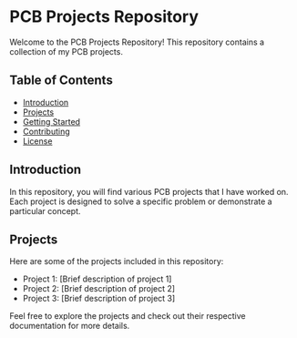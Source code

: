 # PCB Projects Repository

Welcome to the PCB Projects Repository! This repository contains a collection of my PCB projects.

## Table of Contents

- [Introduction](#introduction)
- [Projects](#projects)
- [Getting Started](#getting-started)
- [Contributing](#contributing)
- [License](#license)

## Introduction

In this repository, you will find various PCB projects that I have worked on. Each project is designed to solve a specific problem or demonstrate a particular concept.

## Projects

Here are some of the projects included in this repository:

- Project 1: [Brief description of project 1]
- Project 2: [Brief description of project 2]
- Project 3: [Brief description of project 3]

Feel free to explore the projects and check out their respective documentation for more details.
